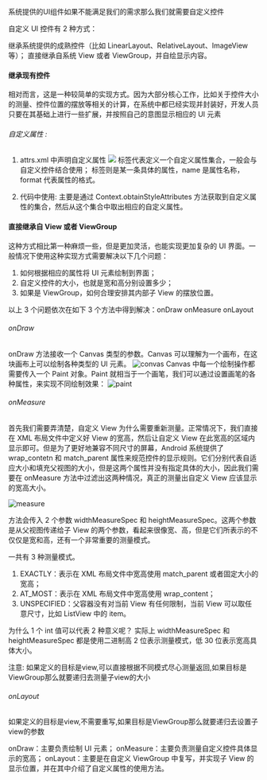 系统提供的UI组件如果不能满足我们的需求那么我们就需要自定义控件

自定义 UI 控件有 2 种方式：

继承系统提供的成熟控件（比如 LinearLayout、RelativeLayout、ImageView 等）；
直接继承自系统 View 或者 ViewGroup，并自绘显示内容。


#### 继承现有控件
相对而言，这是一种较简单的实现方式。因为大部分核心工作，比如关于控件大小的测量、控件位置的摆放等相关的计算，在系统中都已经实现并封装好，开发人员只要在其基础上进行一些扩展，并按照自己的意图显示相应的 UI 元素

######   自定义属性 :

 1. attrs.xml 中声明自定义属性
![](https://s0.lgstatic.com/i/image/M00/08/47/Ciqc1F66bpuAIr0aAAFqNwcLsJ0889.png)
标签代表定义一个自定义属性集合，一般会与自定义控件结合使用；
标签则是某一条具体的属性，name 是属性名称，format 代表属性的格式。

 2. 代码中使用:
主要是通过 Context.obtainStyleAttributes 方法获取到自定义属性的集合，然后从这个集合中取出相应的自定义属性。


#### 直接继承自 View 或者 ViewGroup

这种方式相比第一种麻烦一些，但是更加灵活，也能实现更加复杂的 UI 界面。一般情况下使用这种实现方式需要解决以下几个问题：

1. 如何根据相应的属性将 UI 元素绘制到界面；
2. 自定义控件的大小，也就是宽和高分别设置多少；
3. 如果是 ViewGroup，如何合理安排其内部子 View 的摆放位置。

以上 3 个问题依次在如下 3 个方法中得到解决：onDraw onMeasure onLayout

###### onDraw
onDraw 方法接收一个 Canvas 类型的参数。Canvas 可以理解为一个画布，在这块画布上可以绘制各种类型的 UI 元素。
![convas](https://s0.lgstatic.com/i/image/M00/08/47/Ciqc1F66brqANYwaAAFgenmfG7o790.png)
Canvas 中每一个绘制操作都需要传入一个 Paint 对象。Paint 就相当于一个画笔，我们可以通过设置画笔的各种属性，来实现不同绘制效果：
![paint](https://s0.lgstatic.com/i/image/M00/08/47/CgqCHl66bsKAC3aYAAEfignRLSI590.png)

###### onMeasure
首先我们需要弄清楚，自定义 View 为什么需要重新测量。正常情况下，我们直接在 XML 布局文件中定义好 View 的宽高，然后让自定义 View 在此宽高的区域内显示即可。但是为了更好地兼容不同尺寸的屏幕，Android 系统提供了 wrap_contetn 和 match_parent 属性来规范控件的显示规则。它们分别代表自适应大小和填充父视图的大小，但是这两个属性并没有指定具体的大小，因此我们需要在 onMeasure 方法中过滤出这两种情况，真正的测量出自定义 View 应该显示的宽高大小。

![measure](https://s0.lgstatic.com/i/image/M00/08/47/CgqCHl66bvCAUiTLAACDybKUm44275.png)

方法会传入 2 个参数 widthMeasureSpec 和 heightMeasureSpec。这两个参数是从父视图传递给子 View 的两个参数，看起来很像宽、高，但是它们所表示的不仅仅是宽和高，还有一个非常重要的测量模式。

一共有 3 种测量模式。

1. EXACTLY：表示在 XML 布局文件中宽高使用 match_parent 或者固定大小的宽高；
2. AT_MOST：表示在 XML 布局文件中宽高使用 wrap_content；
3. UNSPECIFIED：父容器没有对当前 View 有任何限制，当前 View 可以取任意尺寸，比如 ListView 中的 item。

为什么 1 个 int 值可以代表 2 种意义呢？ 实际上 widthMeasureSpec 和 heightMeasureSpec 都是使用二进制高 2 位表示测量模式，低 30 位表示宽高具体大小。

注意: 如果定义的目标是view,可以直接根据不同模式尽心测量返回,如果目标是ViewGroup那么就要递归去测量子view的大小

###### onLayout
如果定义的目标是view,不需要重写,如果目标是ViewGroup那么就要递归去设置子view的参数



onDraw：主要负责绘制 UI 元素；
onMeasure：主要负责测量自定义控件具体显示的宽高；
onLayout：主要是在自定义 ViewGroup 中复写，并实现子 View 的显示位置，并在其中介绍了自定义属性的使用方法。
